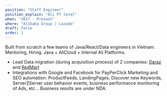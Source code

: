 ```yaml
---
position: "Staff Engineer"
position_explain: "Ali P7 level"
when: "2017 - Present"
where: "Alibaba Group | Lazada"
draft: false
order: 1
---
```


Built from scratch a few teams of Java/React/Data engineers in Vietnam. Mentoring, Hiring. Java + AliCloud + Internal Ali Platforms.

* Lead Data migration (during acquisition process) of 2 companies: [Daraz](https://techcrunch.com/2018/05/08/alibaba-buys-rocket-internets-daraz/) and [RedMart](https://techcrunch.com/2016/11/01/alibaba-lazada-redmart-confirmed/)
* Integrations with Google and Facebook for PayPerClick Marketing and SEO automation: ProductFeeds, LandingPages, Discover new Keywords, Server2Server user behavior events, business performance monitoring of Ads, etc... Business results are under NDA. 

